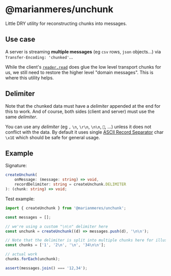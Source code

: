 # @marianmeres/unchunk

Little DRY utility for reconstructing chunks into messages.

## Use case

A server is streaming **multiple messages** (eg `csv` rows, `json` objects...) via `Transfer-Encoding: 'chunked'`...

While the client's [`reader.read`](https://developer.mozilla.org/en-US/docs/Web/API/Streams_API/Using_readable_streams) does glue the low level transport chunks for us, we still need to restore the higher level "domain messages". This is where this utility helps.

## Delimiter

Note that the chunked data must have a _delimiter_ appended at the end for this to work. And of course, both sides (client and server) must use the same _delimiter_.

You can use any _delimiter_ (eg `,` `\n`, `\r\n`, `\n\n`, `💩`, ...) unless it does not conflict with the data. By default it uses single [ASCII Record Separator](https://en.wikipedia.org/wiki/C0_and_C1_control_codes#Field_separators) char `\x1E` which should be safe for general usage.

## Example

Signature:

```typescript
createUnchunk(
    onMessage: (message: string) => void,
    recordDelimiter: string = createUnchunk.DELIMITER
): (chunk: string) => void;
```

Test example:

```javascript
import { createUnchunk } from '@marianmeres/unchunk';

const messages = [];

// we're using a custom "\n\n" delimiter here
const unchunk = createUnchunk((d) => messages.push(d), '\n\n');

// Note that the delimiter is split into multiple chunks here for illustration
const chunks = ['1', '2\n', '\n', '34\n\n'];

// actual work
chunks.forEach(unchunk);

assert(messages.join() === '12,34');
```
